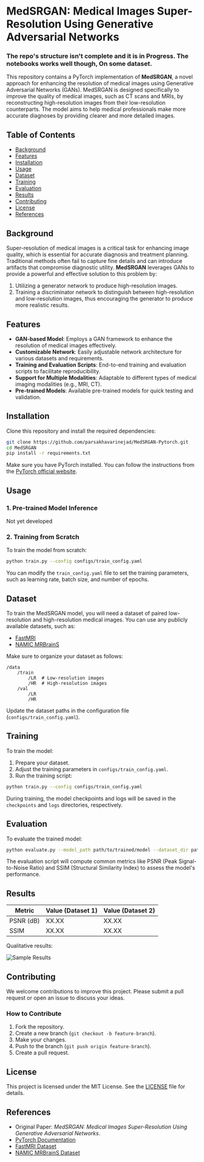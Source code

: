 
# MedSRGAN: Medical Images Super-Resolution Using Generative Adversarial Networks

### The repo's structure isn't complete and it is in Progress. The notebooks works well though, On some dataset.


This repository contains a PyTorch implementation of **MedSRGAN**, a novel approach for enhancing the resolution of medical images using Generative Adversarial Networks (GANs). MedSRGAN is designed specifically to improve the quality of medical images, such as CT scans and MRIs, by reconstructing high-resolution images from their low-resolution counterparts. The model aims to help medical professionals make more accurate diagnoses by providing clearer and more detailed images.

## Table of Contents

- [Background](#background)
- [Features](#features)
- [Installation](#installation)
- [Usage](#usage)
- [Dataset](#dataset)
- [Training](#training)
- [Evaluation](#evaluation)
- [Results](#results)
- [Contributing](#contributing)
- [License](#license)
- [References](#references)

## Background

Super-resolution of medical images is a critical task for enhancing image quality, which is essential for accurate diagnosis and treatment planning. Traditional methods often fail to capture fine details and can introduce artifacts that compromise diagnostic utility. **MedSRGAN** leverages GANs to provide a powerful and effective solution to this problem by:
1. Utilizing a generator network to produce high-resolution images.
2. Training a discriminator network to distinguish between high-resolution and low-resolution images, thus encouraging the generator to produce more realistic results.

## Features

- **GAN-based Model**: Employs a GAN framework to enhance the resolution of medical images effectively.
- **Customizable Network**: Easily adjustable network architecture for various datasets and requirements.
- **Training and Evaluation Scripts**: End-to-end training and evaluation scripts to facilitate reproducibility.
- **Support for Multiple Modalities**: Adaptable to different types of medical imaging modalities (e.g., MRI, CT).
- **Pre-trained Models**: Available pre-trained models for quick testing and validation.

## Installation

Clone this repository and install the required dependencies:

```bash
git clone https://github.com/parsakhavarinejad/MedSRGAN-Pytorch.git
cd MedSRGAN
pip install -r requirements.txt
```

Make sure you have PyTorch installed. You can follow the instructions from the [PyTorch official website](https://pytorch.org/get-started/locally/).

## Usage

### 1. Pre-trained Model Inference

<!-- To use a pre-trained model for super-resolution:

```bash
python infer.py --input_dir path/to/low_res_images --output_dir path/to/save_results --model_path path/to/pretrained/model
``` -->
Not yet developed

### 2. Training from Scratch

To train the model from scratch:

```bash
python train.py --config configs/train_config.yaml
```

You can modify the `train_config.yaml` file to set the training parameters, such as learning rate, batch size, and number of epochs.

## Dataset

To train the MedSRGAN model, you will need a dataset of paired low-resolution and high-resolution medical images. You can use any publicly available datasets, such as:

- [FastMRI](https://fastmri.org/)
- [NAMIC MRBrainS](https://www.nitrc.org/projects/mrbrains/)

Make sure to organize your dataset as follows:

```
/data
    /train
        /LR  # Low-resolution images
        /HR  # High-resolution images
    /val
        /LR
        /HR
```

Update the dataset paths in the configuration file (`configs/train_config.yaml`).

## Training

To train the model:

1. Prepare your dataset.
2. Adjust the training parameters in `configs/train_config.yaml`.
3. Run the training script:

```bash
python train.py --config configs/train_config.yaml
```

During training, the model checkpoints and logs will be saved in the `checkpoints` and `logs` directories, respectively.

## Evaluation

To evaluate the trained model:

```bash
python evaluate.py --model_path path/to/trained/model --dataset_dir path/to/evaluation/dataset
```

The evaluation script will compute common metrics like PSNR (Peak Signal-to-Noise Ratio) and SSIM (Structural Similarity Index) to assess the model's performance.

## Results

| Metric     | Value (Dataset 1) | Value (Dataset 2) |
|------------|------------------|-------------------|
| PSNR (dB)  | XX.XX            | XX.XX             |
| SSIM       | XX.XX            | XX.XX             |

Qualitative results:

![Sample Results](assets/sample_results.png)

## Contributing

We welcome contributions to improve this project. Please submit a pull request or open an issue to discuss your ideas.

### How to Contribute

1. Fork the repository.
2. Create a new branch (`git checkout -b feature-branch`).
3. Make your changes.
4. Push to the branch (`git push origin feature-branch`).
5. Create a pull request.

## License

This project is licensed under the MIT License. See the [LICENSE](LICENSE) file for details.

## References

- Original Paper: *MedSRGAN: Medical Images Super-Resolution Using Generative Adversarial Networks*.
- [PyTorch Documentation](https://pytorch.org/docs/stable/index.html)
- [FastMRI Dataset](https://fastmri.org/)
- [NAMIC MRBrainS Dataset](https://www.nitrc.org/projects/mrbrains/)

